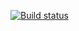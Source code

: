 [![Build status](https://ci.appveyor.com/api/projects/status/jtaammfvgbr6m0s0/branch/main?svg=true)](https://ci.appveyor.com/project/NikolayT35/t-5-2-test/branch/main)

